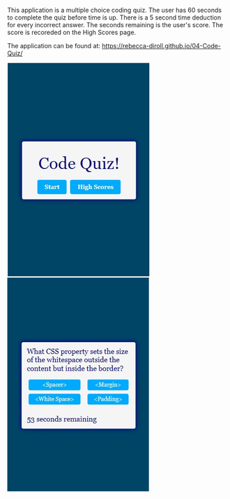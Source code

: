 This application is a multiple choice coding quiz.
The user has 60 seconds to complete the quiz before time is up.
There is a 5 second time deduction for every incorrect answer.
The seconds remaining is the user's score.
The score is recoreded on the High Scores page.

The application can be found at:  https://rebecca-diroll.github.io/04-Code-Quiz/

![Start screen](assets/start-screen.jpg)
![Question](assets/question.jpg)